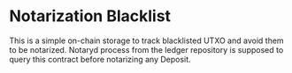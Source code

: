 # Notarization Blacklist

This is a simple on-chain storage to track blacklisted UTXO and avoid them to be notarized. Notaryd process from the ledger repository is supposed to query this contract before notarizing any Deposit.
